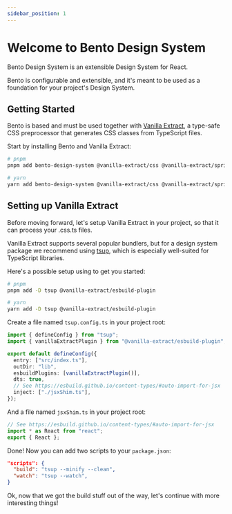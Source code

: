 ```yaml
---
sidebar_position: 1
---
```


# Welcome to Bento Design System

Bento Design System is an extensible Design System for React.

Bento is configurable and extensible, and it's meant to be used as a foundation for your project's Design System.

## Getting Started

Bento is based and must be used together with [Vanilla Extract](https://vanilla-extract.style/), a type-safe CSS preprocessor that generates CSS classes from TypeScript files.

Start by installing Bento and Vanilla Extract:

```bash
# pnpm
pnpm add bento-design-system @vanilla-extract/css @vanilla-extract/sprinkles @vanilla-extract/recipes

# yarn
yarn add bento-design-system @vanilla-extract/css @vanilla-extract/sprinkles @vanilla-extract/recipes
```

## Setting up Vanilla Extract

Before moving forward, let's setup Vanilla Extract in your project, so that it can process your .css.ts files.

Vanilla Extract supports several popular bundlers, but for a design system package we recommend using [tsup](https://tsup.egoist.sh/), which is especially well-suited for TypeScript libraries.

Here's a possible setup using to get you started:

```bash
# pnpm
pnpm add -D tsup @vanilla-extract/esbuild-plugin

# yarn
yarn add -D tsup @vanilla-extract/esbuild-plugin
```

Create a file named `tsup.config.ts` in your project root:

```ts
import { defineConfig } from "tsup";
import { vanillaExtractPlugin } from "@vanilla-extract/esbuild-plugin";

export default defineConfig({
  entry: ["src/index.ts"],
  outDir: "lib",
  esbuildPlugins: [vanillaExtractPlugin()],
  dts: true,
  // See https://esbuild.github.io/content-types/#auto-import-for-jsx
  inject: ["./jsxShim.ts"],
});
```

And a file named `jsxShim.ts` in your project root:

```ts
// See https://esbuild.github.io/content-types/#auto-import-for-jsx
import * as React from "react";
export { React };
```

Done! Now you can add two scripts to your `package.json`:

```json
"scripts": {
  "build": "tsup --minify --clean",
  "watch": "tsup --watch",
}
```

Ok, now that we got the build stuff out of the way, let's continue with more interesting things!
